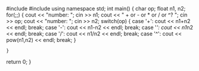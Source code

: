 #include <iostream>
#include <cmath>
using namespace std; 
int main() 
{
    char op; 
    float n1, n2;
    for(;;)
    {
        cout << "number: "; 
        cin >> n1; 
        cout << " + or - or * or / or ^?  "; 
        cin >> op; 
        cout << "number: ";
        cin >> n2;
        switch(op) 
        { 
            case '+': cout << n1+n2 << endl; 
            break; 
            case '-': cout << n1-n2 << endl; 
            break; 
            case '*': cout << n1*n2 << endl;
            break; 
            case '/': cout << n1/n2 << endl; 
            break;
            case '^': cout << pow(n1,n2) << endl;
            break; 
        } 
    
    }
return 0;
}
